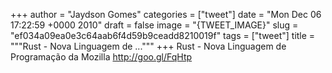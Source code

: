 
+++
author = "Jaydson Gomes"
categories = ["tweet"]
date = "Mon Dec 06 17:22:59 +0000 2010"
draft = false
image = "{TWEET_IMAGE}"
slug = "ef034a09ea0e3c64aab6f4d59b9ceadd8210019f"
tags = ["tweet"]
title = """Rust - Nova Linguagem de ..."""
+++
Rust - Nova Linguagem de Programação da Mozilla http://goo.gl/FqHtp
